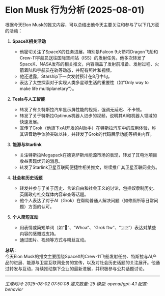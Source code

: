# Elon Musk 行为分析 (2025-08-01)

根据今天Elon Musk的推文内容，可以总结出他今天主要关注和参与了以下几方面的活动：

1. **SpaceX相关活动**
   - 他密切关注了SpaceX的任务进展，特别是Falcon 9火箭将Dragon飞船和Crew-11宇航员送往国际空间站（ISS）的发射任务。他多次转发了SpaceX、NASA发布的相关推文，内容涵盖了发射前准备、发射过程、火箭着陆和宇航员在轨等动态，并配有照片和视频。
   - 他还透露，Starship下一次发射预计在8月中旬。
   - 表达了太空探索对于实现人类多星球生活的重要性（如“Only way to make life multiplanetary”）。

2. **Tesla与人工智能**
   - 转发了有关特斯拉汽车显示屏性能的视频，强调无延迟、不卡顿。
   - 转发了关于特斯拉Optimus机器人进步的视频，说明其AI和机器人领域的快速发展。
   - 宣传了Grok（他旗下xAI开发的AI助手）在特斯拉汽车中的应用体验，称其语音助手体验突破以往，并转发了Grok的代码展示功能等相关内容。

3. **能源与Starlink**
   - 关注特斯拉Megapack在德克萨斯州能源市场的表现，转发了其电池项目收益表现优异的消息。
   - 转发了Starlink卫星互联网便捷性相关推文，继续推广其卫星互联网业务。

4. **社会和历史话题**
   - 转发并参与了关于历史、言论自由和社会正义的讨论，包括奴隶制历史、英国政府社交媒体内容审查等话题。
   - 他个人表达了对于AI（Grok）在帮助普通人解决问题（如修厕所等日常问题）方面的认可。

5. **个人简短互动**
   - 用表情或简短单词（如“🙏”、“Whoa”、“Grok ftw”、“🇯🇵”）表达对某些内容的感慨或支持。
   - 通过图片、视频等方式与粉丝互动。

**总结**：  
今天Elon Musk的推文主要围绕SpaceX的Crew-11飞船发射任务、特斯拉与AI产品的进展、能源与卫星互联网业务的宣传，以及对社会历史话题的关注展开。他通过转发与互动，持续推动旗下企业的最新进展，并积极参与公共话题讨论。

---
*生成时间: 2025-08-02 07:50:08*
*推文数量: 25*
*模型: openai/gpt-4.1*
*配置: behavior*
